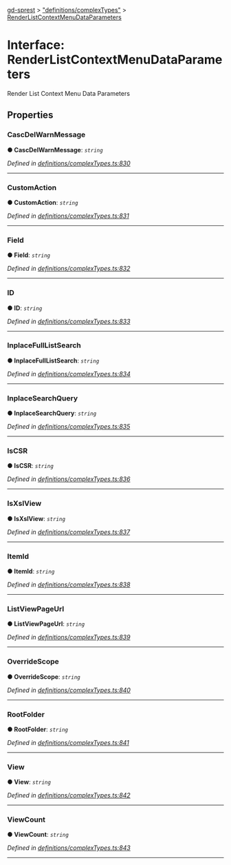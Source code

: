 [gd-sprest](../README.md) > ["definitions/complexTypes"](../modules/_definitions_complextypes_.md) > [RenderListContextMenuDataParameters](../interfaces/_definitions_complextypes_.renderlistcontextmenudataparameters.md)



# Interface: RenderListContextMenuDataParameters


Render List Context Menu Data Parameters


## Properties
<a id="cascdelwarnmessage"></a>

###  CascDelWarnMessage

**●  CascDelWarnMessage**:  *`string`* 

*Defined in [definitions/complexTypes.ts:830](https://github.com/gunjandatta/sprest/blob/3de79f1/src/definitions/complexTypes.ts#L830)*





___

<a id="customaction"></a>

###  CustomAction

**●  CustomAction**:  *`string`* 

*Defined in [definitions/complexTypes.ts:831](https://github.com/gunjandatta/sprest/blob/3de79f1/src/definitions/complexTypes.ts#L831)*





___

<a id="field"></a>

###  Field

**●  Field**:  *`string`* 

*Defined in [definitions/complexTypes.ts:832](https://github.com/gunjandatta/sprest/blob/3de79f1/src/definitions/complexTypes.ts#L832)*





___

<a id="id"></a>

###  ID

**●  ID**:  *`string`* 

*Defined in [definitions/complexTypes.ts:833](https://github.com/gunjandatta/sprest/blob/3de79f1/src/definitions/complexTypes.ts#L833)*





___

<a id="inplacefulllistsearch"></a>

###  InplaceFullListSearch

**●  InplaceFullListSearch**:  *`string`* 

*Defined in [definitions/complexTypes.ts:834](https://github.com/gunjandatta/sprest/blob/3de79f1/src/definitions/complexTypes.ts#L834)*





___

<a id="inplacesearchquery"></a>

###  InplaceSearchQuery

**●  InplaceSearchQuery**:  *`string`* 

*Defined in [definitions/complexTypes.ts:835](https://github.com/gunjandatta/sprest/blob/3de79f1/src/definitions/complexTypes.ts#L835)*





___

<a id="iscsr"></a>

###  IsCSR

**●  IsCSR**:  *`string`* 

*Defined in [definitions/complexTypes.ts:836](https://github.com/gunjandatta/sprest/blob/3de79f1/src/definitions/complexTypes.ts#L836)*





___

<a id="isxslview"></a>

###  IsXslView

**●  IsXslView**:  *`string`* 

*Defined in [definitions/complexTypes.ts:837](https://github.com/gunjandatta/sprest/blob/3de79f1/src/definitions/complexTypes.ts#L837)*





___

<a id="itemid"></a>

###  ItemId

**●  ItemId**:  *`string`* 

*Defined in [definitions/complexTypes.ts:838](https://github.com/gunjandatta/sprest/blob/3de79f1/src/definitions/complexTypes.ts#L838)*





___

<a id="listviewpageurl"></a>

###  ListViewPageUrl

**●  ListViewPageUrl**:  *`string`* 

*Defined in [definitions/complexTypes.ts:839](https://github.com/gunjandatta/sprest/blob/3de79f1/src/definitions/complexTypes.ts#L839)*





___

<a id="overridescope"></a>

###  OverrideScope

**●  OverrideScope**:  *`string`* 

*Defined in [definitions/complexTypes.ts:840](https://github.com/gunjandatta/sprest/blob/3de79f1/src/definitions/complexTypes.ts#L840)*





___

<a id="rootfolder"></a>

###  RootFolder

**●  RootFolder**:  *`string`* 

*Defined in [definitions/complexTypes.ts:841](https://github.com/gunjandatta/sprest/blob/3de79f1/src/definitions/complexTypes.ts#L841)*





___

<a id="view"></a>

###  View

**●  View**:  *`string`* 

*Defined in [definitions/complexTypes.ts:842](https://github.com/gunjandatta/sprest/blob/3de79f1/src/definitions/complexTypes.ts#L842)*





___

<a id="viewcount"></a>

###  ViewCount

**●  ViewCount**:  *`string`* 

*Defined in [definitions/complexTypes.ts:843](https://github.com/gunjandatta/sprest/blob/3de79f1/src/definitions/complexTypes.ts#L843)*





___


